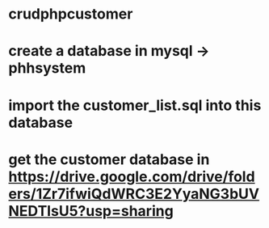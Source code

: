 # crudphpcustomer
# create a database in mysql -> phhsystem
# import the customer_list.sql into this database
# get the customer database in https://drive.google.com/drive/folders/1Zr7ifwiQdWRC3E2YyaNG3bUVNEDTlsU5?usp=sharing

